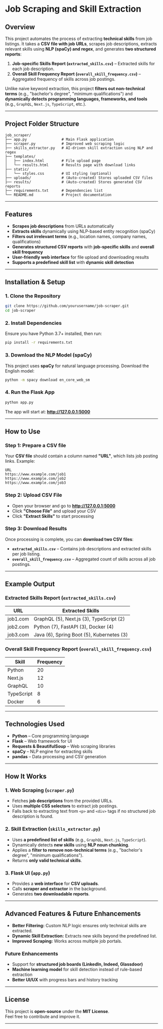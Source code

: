 
# **Job Scraping and Skill Extraction**

## **Overview**
This project automates the process of extracting **technical skills** from job listings. It takes a **CSV file with job URLs**, scrapes job descriptions, extracts relevant skills using **NLP (spaCy) and regex**, and generates **two structured reports**:
1. **Job-specific Skills Report (`extracted_skills.csv`)** – Extracted skills for each job description.
2. **Overall Skill Frequency Report (`overall_skill_frequency.csv`)** – Aggregated frequency of skills across job postings.

Unlike naive keyword extraction, this project **filters out non-technical terms** (e.g., "bachelor's degree", "minimum qualifications") and **dynamically detects programming languages, frameworks, and tools** (e.g., `GraphQL`, `Next.js`, `TypeScript`, etc.).

---

## **Project Folder Structure**
```
job_scraper/
├── app.py                # Main Flask application
├── scraper.py            # Improved web scraping logic
├── skills_extractor.py   # AI-driven skill extraction using NLP and regex
├── templates/
│   ├── index.html        # File upload page
│   └── results.html      # Results page with download links
├── static/
│   └── styles.css        # UI styling (optional)
├── uploads/              # (Auto-created) Stores uploaded CSV files
├── results/              # (Auto-created) Stores generated CSV reports
├── requirements.txt      # Dependencies list
└── README.md             # Project documentation
```

---

## **Features**
- **Scrapes job descriptions** from URLs automatically  
- **Extracts skills** dynamically using NLP-based entity recognition (spaCy)  
- **Filters out irrelevant terms** (e.g., location names, company names, qualifications)  
- **Generates structured CSV reports** with **job-specific skills** and **overall skill frequency**  
- **User-friendly web interface** for file upload and downloading results  
- **Supports a predefined skill list** with **dynamic skill detection**  

---

## **Installation & Setup**
### **1. Clone the Repository**
```bash
git clone https://github.com/yourusername/job-scraper.git
cd job-scraper
```

### **2. Install Dependencies**
Ensure you have Python 3.7+ installed, then run:
```bash
pip install -r requirements.txt
```

### **3. Download the NLP Model (spaCy)**
This project uses **spaCy** for natural language processing. Download the English model:
```bash
python -m spacy download en_core_web_sm
```

### **4. Run the Flask App**
```bash
python app.py
```
The app will start at: **http://127.0.0.1:5000**

---

## **How to Use**
### **Step 1: Prepare a CSV file**
Your **CSV file** should contain a column named **"URL"**, which lists job posting links.
Example:
```csv
URL
https://www.example.com/job1
https://www.example.com/job2
https://www.example.com/job3
```

### **Step 2: Upload CSV File**
- Open your browser and go to **http://127.0.0.1:5000**  
- Click **"Choose File"** and upload your CSV  
- Click **"Extract Skills"** to start processing  

### **Step 3: Download Results**
Once processing is complete, you can **download two CSV files**:
- **`extracted_skills.csv`** – Contains job descriptions and extracted skills per job listing.
- **`overall_skill_frequency.csv`** – Aggregated count of skills across all job postings.

---

## **Example Output**
### **Extracted Skills Report (`extracted_skills.csv`)**
| URL                      | Extracted Skills                                   |
|--------------------------|--------------------------------------------------|
| job1.com                | GraphQL (5), Next.js (3), TypeScript (2)         |
| job2.com                | Python (7), FastAPI (3), Docker (4)              |
| job3.com                | Java (6), Spring Boot (5), Kubernetes (3)        |

### **Overall Skill Frequency Report (`overall_skill_frequency.csv`)**
| Skill        | Frequency |
|-------------|-----------|
| Python      | 20        |
| Next.js     | 12        |
| GraphQL     | 10        |
| TypeScript  | 8         |
| Docker      | 6         |

---

## **Technologies Used**
- **Python** – Core programming language  
- **Flask** – Web framework for UI  
- **Requests & BeautifulSoup** – Web scraping libraries  
- **spaCy** – NLP engine for extracting skills  
- **pandas** – Data processing and CSV generation  

---

## **How It Works**
### **1. Web Scraping (`scraper.py`)**
- Fetches **job descriptions** from the provided URLs.
- Uses **multiple CSS selectors** to extract job postings.
- Falls back to extracting text from `<p>` and `<div>` tags if no structured job description is found.

### **2. Skill Extraction (`skills_extractor.py`)**
- Uses **a predefined list of skills** (e.g., `GraphQL`, `Next.js`, `TypeScript`).
- Dynamically detects **new skills** using **NLP noun chunking**.
- Applies a **filter to remove non-technical terms** (e.g., "bachelor's degree", "minimum qualifications").
- Returns **only valid technical skills**.

### **3. Flask UI (`app.py`)**
- Provides a **web interface** for **CSV uploads**.
- Calls **scraper and extractor** in the background.
- Generates **two downloadable reports**.

---

## **Advanced Features & Future Enhancements**
- **Better Filtering:** Custom NLP logic ensures only technical skills are extracted.  
- **Dynamic Skill Extraction:** Extracts new skills beyond the predefined list.  
- **Improved Scraping:** Works across multiple job portals.  

### **Future Enhancements**
- Support for **structured job boards (LinkedIn, Indeed, Glassdoor)**  
- **Machine learning model** for skill detection instead of rule-based extraction  
- **Better UI/UX** with progress bars and history tracking  

---

## **License**
This project is **open-source** under the **MIT License**.  
Feel free to contribute and improve it.

---
